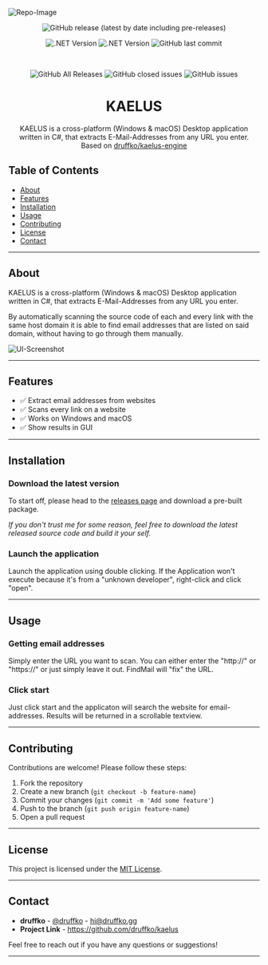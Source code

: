 ﻿![Repo-Image](https://druffko.gg/github-images/kaelus-repo.png)

<div align="center">

![GitHub release (latest by date including pre-releases)](https://img.shields.io/github/v/release/druffko/kaelus?include_prereleases)

![.NET Version](https://img.shields.io/badge/.NET-8.0-brightgreen)
![.NET Version](https://img.shields.io/badge/OS-Windows+macOS-lightgray)
![GitHub last commit](https://img.shields.io/github/last-commit/druffko/kaelus)

  <br>

  ![GitHub All Releases](https://img.shields.io/github/downloads/druffko/kaelus/total)
  ![GitHub closed issues](https://img.shields.io/github/issues-closed/druffko/kaelus)
  ![GitHub issues](https://img.shields.io/github/issues/druffko/kaelus)
  
  <h1>KAELUS</h1>
  <p>
    KAELUS is a cross-platform (Windows & macOS) Desktop application written in C#, that extracts E-Mail-Addresses from any URL you enter.<br>
    Based on <a href="https://github.com/druffko/kaelus-engine">druffko/kaelus-engine</a>
  </p>
</div>

## Table of Contents
- [About](#about)
- [Features](#features)
- [Installation](#installation)
- [Usage](#usage)
- [Contributing](#contributing)
- [License](#license)
- [Contact](#contact)

---

## About

KAELUS is a cross-platform (Windows & macOS) Desktop application written in C#, that extracts E-Mail-Addresses from any URL you enter.

By automatically scanning the source code of each and every link with the same host domain it is able to find email addresses that are listed on said domain, without having to go through them manually.

![UI-Screenshot](https://druffko.gg/github-images/kaelus/kaelus-ui.png)

---

## Features

- ✅ Extract email addresses from websites
- ✅ Scans every link on a website
- ✅ Works on Windows and macOS
- ✅ Show results in GUI

---

## Installation

### Download the latest version

To start off, please head to the [releases page](https://github.com/druffko/kaelus/releases) and download a pre-built package.

*If you don't trust me for some reason, feel free to download the latest released source code and build it your self.*

### Launch the application

Launch the application using double clicking. If the Application won't execute because it's from a "unknown developer", right-click and click "open".

---

## Usage

### Getting email addresses
Simply enter the URL you want to scan. You can either enter the "http://" or "https://" or just simply leave it out. FindMail will "fix" the URL.

### Click start
Just click start and the applicaton will search the website for email-addresses. Results will be returned in a scrollable textview.

---

## Contributing

Contributions are welcome! Please follow these steps:

1. Fork the repository
2. Create a new branch (`git checkout -b feature-name`)
3. Commit your changes (`git commit -m 'Add some feature'`)
4. Push to the branch (`git push origin feature-name`)
5. Open a pull request

---

## License

This project is licensed under the [MIT License](LICENSE).

---

## Contact

- **druffko** - [@druffko](https://twitter.com/druffko) - hi@druffko.gg
- **Project Link** - https://github.com/druffko/kaelus

Feel free to reach out if you have any questions or suggestions!

---
